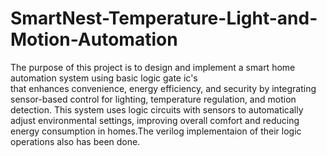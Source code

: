 # SmartNest-Temperature-Light-and-Motion-Automation
The purpose of this project is to design and implement a smart home automation system using basic logic gate ic's  
that enhances convenience, energy efficiency, and security by integrating sensor-based control 
for lighting, temperature regulation, and motion detection. This system uses logic circuits with 
sensors to automatically adjust environmental settings, improving overall comfort and reducing 
energy consumption in homes.The verilog implementaion of their logic operations also has been done. 
